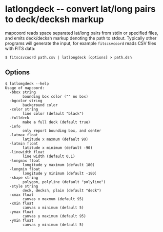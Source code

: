 # latlongdeck -- convert lat/long pairs to deck/decksh markup

mapcoord reads space separated lat/long pairs from stdin or specified files, and emits deck/decksh markup denoting the path to stdout.
Typically other programs will generate the input, for example ```fitscsvcoord``` reads CSV files with FITS data:

```
$ fitscsvcoord path.csv | latlongdeck [options] > path.dsh
```

## Options

```
$ latlomgdeck --help
Usage of mapcoord:
  -bbox string
    	bounding box color ("" no box)
  -bgcolor string
    	background color
  -color string
    	line color (default "black")
  -fulldeck
    	make a full deck (default true)
  -info
    	only report bounding box, and center
  -latmax float
    	latitude x maxmum (default 90)
  -latmin float
    	latitude x minimum (default -90)
  -linewidth float
    	line width (default 0.1)
  -longmax float
    	longitude y maximum (default 180)
  -longmin float
    	longitude y minimum (default -180)
  -shape string
    	polygon, polyline (default "polyline")
  -style string
    	deck, decksh, plain (default "deck")
  -xmax float
    	canvas x maxmum (default 95)
  -xmin float
    	canvas x minimum (default 5)
  -ymax float
    	canvas y maximum (default 95)
  -ymin float
    	canvas y minimum (default 5)
```

